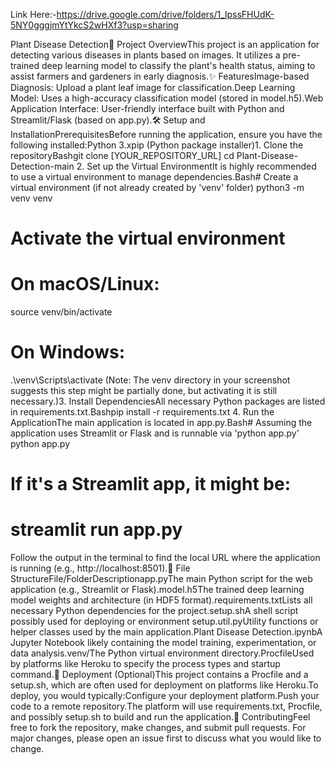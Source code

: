 Link Here:-https://drive.google.com/drive/folders/1_lpssFHUdK-5NY0gggjmYtYkcS2wHXf3?usp=sharing


Plant Disease Detection🌿 Project OverviewThis project is an application for detecting various diseases in plants based on images. It utilizes a pre-trained deep learning model to classify the plant's health status, aiming to assist farmers and gardeners in early diagnosis.✨ FeaturesImage-based Diagnosis: Upload a plant leaf image for classification.Deep Learning Model: Uses a high-accuracy classification model (stored in model.h5).Web Application Interface: User-friendly interface built with Python and Streamlit/Flask (based on app.py).🛠️ Setup and InstallationPrerequisitesBefore running the application, ensure you have the following installed:Python 3.xpip (Python package installer)1. Clone the repositoryBashgit clone [YOUR_REPOSITORY_URL]
cd Plant-Disease-Detection-main
2. Set up the Virtual EnvironmentIt is highly recommended to use a virtual environment to manage dependencies.Bash# Create a virtual environment (if not already created by 'venv' folder)
python3 -m venv venv

# Activate the virtual environment
# On macOS/Linux:
source venv/bin/activate
# On Windows:
.\venv\Scripts\activate
(Note: The venv directory in your screenshot suggests this step might be partially done, but activating it is still necessary.)3. Install DependenciesAll necessary Python packages are listed in requirements.txt.Bashpip install -r requirements.txt
4. Run the ApplicationThe main application is located in app.py.Bash# Assuming the application uses Streamlit or Flask and is runnable via 'python app.py'
python app.py
# If it's a Streamlit app, it might be:
# streamlit run app.py
Follow the output in the terminal to find the local URL where the application is running (e.g., http://localhost:8501).📁 File StructureFile/FolderDescriptionapp.pyThe main Python script for the web application (e.g., Streamlit or Flask).model.h5The trained deep learning model weights and architecture (in HDF5 format).requirements.txtLists all necessary Python dependencies for the project.setup.shA shell script possibly used for deploying or environment setup.util.pyUtility functions or helper classes used by the main application.Plant Disease Detection.ipynbA Jupyter Notebook likely containing the model training, experimentation, or data analysis.venv/The Python virtual environment directory.ProcfileUsed by platforms like Heroku to specify the process types and startup command.🚀 Deployment (Optional)This project contains a Procfile and a setup.sh, which are often used for deployment on platforms like Heroku.To deploy, you would typically:Configure your deployment platform.Push your code to a remote repository.The platform will use requirements.txt, Procfile, and possibly setup.sh to build and run the application.🤝 ContributingFeel free to fork the repository, make changes, and submit pull requests. For major changes, please open an issue first to discuss what you would like to change.
